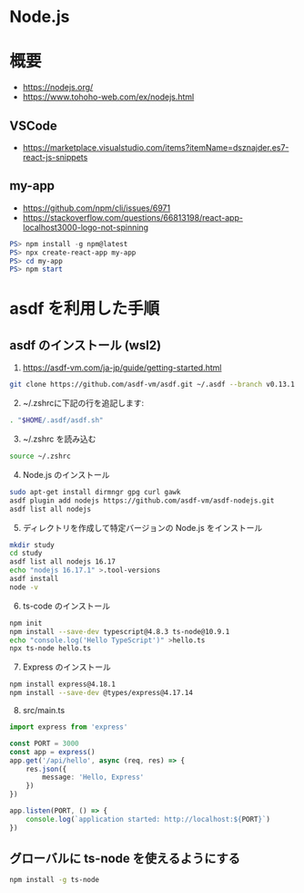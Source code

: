 # Node.js
# 概要
- https://nodejs.org/
- https://www.tohoho-web.com/ex/nodejs.html
## VSCode
- https://marketplace.visualstudio.com/items?itemName=dsznajder.es7-react-js-snippets
## my-app
- https://github.com/npm/cli/issues/6971
- https://stackoverflow.com/questions/66813198/react-app-localhost3000-logo-not-spinning

```powershell
PS> npm install -g npm@latest
PS> npx create-react-app my-app
PS> cd my-app
PS> npm start
```
# asdf を利用した手順
## asdf のインストール (wsl2)
1. https://asdf-vm.com/ja-jp/guide/getting-started.html

```zsh
git clone https://github.com/asdf-vm/asdf.git ~/.asdf --branch v0.13.1
```

2. ~/.zshrcに下記の行を追記します:
```zsh
. "$HOME/.asdf/asdf.sh"
```

3. ~/.zshrc を読み込む
```zsh
source ~/.zshrc
```

4. Node.js のインストール
```zsh
sudo apt-get install dirmngr gpg curl gawk
asdf plugin add nodejs https://github.com/asdf-vm/asdf-nodejs.git
asdf list all nodejs
```

5. ディレクトリを作成して特定バージョンの Node.js をインストール
```zsh
mkdir study
cd study
asdf list all nodejs 16.17
echo "nodejs 16.17.1" >.tool-versions
asdf install
node -v
```

6. ts-code のインストール
```zsh
npm init
npm install --save-dev typescript@4.8.3 ts-node@10.9.1
echo "console.log('Hello TypeScript')" >hello.ts
npx ts-node hello.ts
```

7. Express のインストール
```zsh
npm install express@4.18.1
npm install --save-dev @types/express@4.17.14
```

8. src/main.ts
```ts
import express from 'express'

const PORT = 3000
const app = express()
app.get('/api/hello', async (req, res) => {
    res.json({
        message: 'Hello, Express'
    })
})

app.listen(PORT, () => {
    console.log(`application started: http://localhost:${PORT}`)
})
```

## グローバルに ts-node を使えるようにする
```zsh
npm install -g ts-node
```
